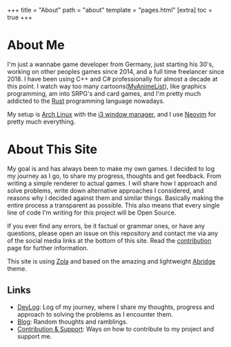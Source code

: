 +++
title = "About"
path = "about"
template = "pages.html"
[extra]
toc = true
+++

# About Me
I'm just a wannabe game developer from Germany, just starting his 30's, working on other peoples games since 2014, and a full time freelancer since 2018. I have been using C++ and C# professionally for almost a decade at this point.
I watch way too many cartoons([MyAnimeList](https://myanimelist.net/profile/GenusNymphicus)), like graphics programming, am into SRPG's and card games, and I'm pretty much addicted to the [Rust](https://www.rust-lang.org/) programming language nowadays.

My setup is [Arch Linux](https://archlinux.org/) with the [i3 window manager](https://i3wm.org/), and I use [Neovim](https://neovim.io/) for pretty much everything.

# About This Site
My goal is and has always been to make my own games. I decided to log my journey as I go, to share my progress, thoughts and get feedback. From writing a simple renderer to actual games. I will share how I approach and solve problems, write down alternative approaches I considered, and reasons why I decided against them and similar things. Basically making the entire process a transparent as possible. This also means that every single line of code I'm writing for this project will be Open Source.

If you ever find any errors, be it factual or grammar ones, or have any
questions, please open an issue on this repository and contact me via any of the
social media links at the bottom of this site. Read the
[contribution](support#contribution) page for further information.


This site is using [Zola](https://www.getzola.org) and based on the amazing and lightweight [Abridge](https://abridge.netlify.app/) theme.

## Links 
- [DevLog](devlog): Log of my journey, where I share my thoughts, progress and approach to solving the problems as I encounter them.
- [Blog](devlog): Random thoughts and ramblings.  
- [Contribution & Support](support): Ways on how to contribute to my project and support me.

